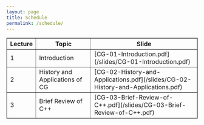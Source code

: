 ```yaml
---
layout: page
title: Schedule 
permalink: /schedule/
---
```


<table border="1px solid #000" cellpadding="10em" align="center">
  <tr>
    <th> Lecture </th>
    <th> Topic </th>
    <th> Slide </th>
  </tr>
  <tr>
    <td> 1 </td>
    <td> Introduction </td>
    <td> [CG-01-Introduction.pdf](/slides/CG-01-Introduction.pdf) </td>
  </tr>
  <tr>
    <td> 2 </td>
    <td> History and Applications of CG </td>
    <td> [CG-02-History-and-Applications.pdf](/slides/CG-02-History-and-Applications.pdf) </td>
  </tr>
  <tr>
    <td> 3 </td>
    <td> Brief Review of C++ </td>
    <td> [CG-03-Brief-Review-of-C++.pdf](/slides/CG-03-Brief-Review-of-C++.pdf) </td>
  </tr>
</table>
